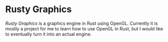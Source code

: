 # Rusty Graphics

*Rusty Graphics* is a graphics engine in Rust using OpenGL. Currently it is mostly a project for me to learn how to use OpenGL in Rust, but I would like to eventually turn it into an actual engine.
